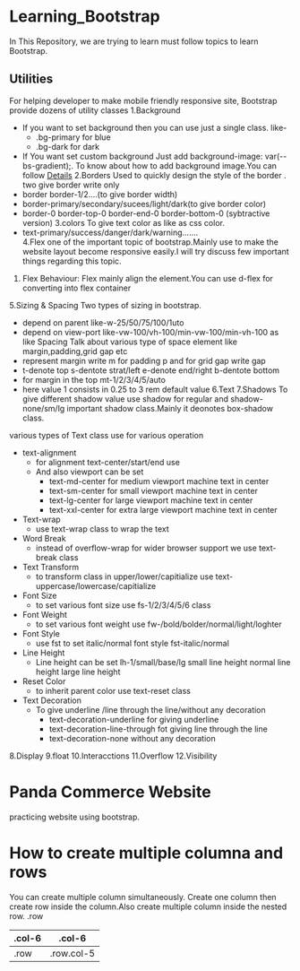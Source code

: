 # Learning_Bootstrap
In This Repository, we are trying to learn must follow topics to learn Bootstrap.
## Utilities
For helping developer to make mobile friendly responsive site,
Bootstrap provide dozens of utility classes
1.Background
- If you want to set background then you can use just a single class.
  like- 
   - .bg-primary for blue
   - .bg-dark for dark
- If You want set custom background Just add background-image: var(--bs-gradient);.
To know about how to add background image.You can follow
[Details](https://stackoverflow.com/questions/2504071/how-do-i-combine-a-background-image-and-css3-gradient-on-the-same-element) 
2.Borders
Used to quickly design the style of the border .
two give border write only 
 - border border-1/2....(to give border width) 
 - border-primary/secondary/sucees/light/dark(to give border color)
 - border-0 border-top-0 border-end-0 border-bottom-0 (sybtractive version)
3.colors
To give text color as like as css color.
 - text-primary/success/danger/dark/warning.......    
4.Flex
one of the important topic of bootstrap.Mainly use to make the website layout become responsive easily.I will try discuss few important things regarding this topic.
  1. Flex Behaviour: Flex mainly align the element.You can use d-flex for converting into flex container

5.Sizing & Spacing
 Two types of sizing in bootstrap.
  - depend on parent like-w-25/50/75/100/1uto
  - depend on view-port like-vw-100/vh-100/min-vw-100/min-vh-100 as like
 Spacing Talk about various type of space element like margin,padding,grid gap etc
  - represent margin write m for padding p and for grid gap write gap
  - t-denote top s-dentote strat/left e-denote end/right b-dentote bottom
  - for margin in the top mt-1/2/3/4/5/auto 
  - here value 1 consists in 0.25 to 3 rem default value
6.Text
7.Shadows
 To give different shadow value use shadow for regular and shadow-none/sm/lg important shadow class.Mainly it deonotes box-shadow class.

 various types of Text  class use for various operation
 - text-alignment
    - for alignment text-center/start/end use
    - And also viewport can be set 
      - text-md-center for medium viewport machine text in center 
      - text-sm-center for small viewport machine text in center
      - text-lg-center for large viewport machine text in center
      - text-xxl-center for extra large viewport machine text in center
- Text-wrap
   - use text-wrap class to wrap the text
- Word Break
   - instead of overflow-wrap for wider browser support we use 
      text-break  class
- Text Transform
   - to transform class in upper/lower/capitialize use
     text-uppercase/lowercase/capitialize
- Font Size 
   - to set various font size use fs-1/2/3/4/5/6 class
- Font Weight 
   - to set various font weight use
     fw-/bold/bolder/normal/light/loghter
- Font Style
   - use fst to set italic/normal font style
     fst-italic/normal
- Line Height
   - Line height can be set lh-1/small/base/lg
    small line height
    normal line height 
    large line height
- Reset Color
  - to inherit parent color use text-reset class
- Text Decoration
  - To give underline /line through the line/without any decoration
    - text-decoration-underline for giving underline
    - text-decoration-line-through fot giving line through the line
    - text-decoration-none without any decoration
    
8.Display
9.float
10.Interacctions
11.Overflow
12.Visibility

# Panda Commerce Website
 practicing website using bootstrap.

 # How to create multiple columna and rows

 You can create multiple column simultaneously.
 Create one column then create row inside the column.Also create multiple column inside the nested row.
 .row

 .col-6 |.col-6
 -------|----------------------
 .row  | .row.col-5 |.row.col-6

